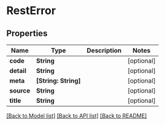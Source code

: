 # RestError

## Properties
Name | Type | Description | Notes
------------ | ------------- | ------------- | -------------
**code** | **String** |  | [optional] 
**detail** | **String** |  | [optional] 
**meta** | **[String: String]** |  | [optional] 
**source** | **String** |  | [optional] 
**title** | **String** |  | [optional] 

[[Back to Model list]](../README.md#documentation-for-models) [[Back to API list]](../README.md#documentation-for-api-endpoints) [[Back to README]](../README.md)


